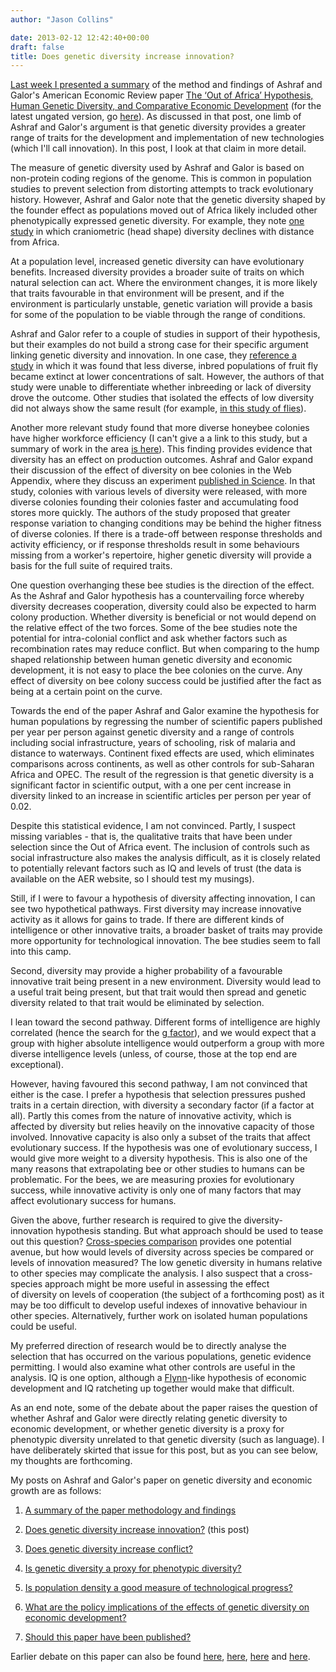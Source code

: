```yaml
---
author: "Jason Collins"

date: 2013-02-12 12:42:40+00:00
draft: false
title: Does genetic diversity increase innovation?
---
```


[Last week I presented a summary](https://www.jasoncollins.blog/the-out-of-africa-hypothesis-human-genetic-diversity-and-comparative-economic-development/) of the method and findings of Ashraf and Galor's American Economic Review paper [The ‘Out of Africa’ Hypothesis, Human Genetic Diversity, and Comparative Economic Development](https://doi.org/10.1257/aer.103.1.1) (for the latest ungated version, go [here](http://ideas.repec.org/p/iza/izadps/dp6330.html)). As discussed in that post, one limb of Ashraf and Galor's argument is that genetic diversity provides a greater range of traits for the development and implementation of new technologies (which I'll call innovation). In this post, I look at that claim in more detail.

The measure of genetic diversity used by Ashraf and Galor is based on non-protein coding regions of the genome. This is common in population studies to prevent selection from distorting attempts to track evolutionary history. However, Ashraf and Galor note that the genetic diversity shaped by the founder effect as populations moved out of Africa likely included other phenotypically expressed genetic diversity. For example, they note [one study](http://www.nature.com/doifinder/10.1038/nature05951) in which craniometric (head shape) diversity declines with distance from Africa.

At a population level, increased genetic diversity can have evolutionary benefits. Increased diversity provides a broader suite of traits on which natural selection can act. Where the environment changes, it is more likely that traits favourable in that environment will be present, and if the environment is particularly unstable, genetic variation will provide a basis for some of the population to be viable through the range of conditions.

Ashraf and Galor refer to a couple of studies in support of their hypothesis, but their examples do not build a strong case for their specific argument linking genetic diversity and innovation. In one case, they [reference a study](https://doi.org/10.1111/j.1469-1795.1999.tb00071.x) in which it was found that less diverse, inbred populations of fruit fly became extinct at lower concentrations of salt. However, the authors of that study were unable to differentiate whether inbreeding or lack of diversity drove the outcome. Other studies that isolated the effects of low diversity did not always show the same result (for example, [in this study of flies](http://www.jstor.org/stable/2410316)).

Another more relevant study found that more diverse honeybee colonies have higher workforce efficiency (I can't give a a link to this study, but a summary of work in the area [is here](http://www.nature.com/nrg/journal/v9/n10/full/nrg2429.html)). This finding provides evidence that diversity has an effect on production outcomes. Ashraf and Galor expand their discussion of the effect of diversity on bee colonies in the Web Appendix, where they discuss an experiment [published in Science](http://www.sciencemag.org/content/317/5836/362.abstract). In that study, colonies with various levels of diversity were released, with more diverse colonies founding their colonies faster and accumulating food stores more quickly. The authors of the study proposed that greater response variation to changing conditions may be behind the higher fitness of diverse colonies. If there is a trade-off between response thresholds and activity efficiency, or if response thresholds result in some behaviours missing from a worker's repertoire, higher genetic diversity will provide a basis for the full suite of required traits.

One question overhanging these bee studies is the direction of the effect. As the Ashraf and Galor hypothesis has a countervailing force whereby diversity decreases cooperation, diversity could also be expected to harm colony production. Whether diversity is beneficial or not would depend on the relative effect of the two forces. Some of the bee studies note the potential for intra-colonial conflict and ask whether factors such as recombination rates may reduce conflict. But when comparing to the hump shaped relationship between human genetic diversity and economic development, it is not easy to place the bee colonies on the curve. Any effect of diversity on bee colony success could be justified after the fact as being at a certain point on the curve.

Towards the end of the paper Ashraf and Galor examine the hypothesis for human populations by regressing the number of scientific papers published per year per person against genetic diversity and a range of controls including social infrastructure, years of schooling, risk of malaria and distance to waterways. Continent fixed effects are used, which eliminates comparisons across continents, as well as other controls for sub-Saharan Africa and OPEC. The result of the regression is that genetic diversity is a significant factor in scientific output, with a one per cent increase in diversity linked to an increase in scientific articles per person per year of 0.02.

Despite this statistical evidence, I am not convinced. Partly, I suspect missing variables - that is, the qualitative traits that have been under selection since the Out of Africa event. The inclusion of controls such as social infrastructure also makes the analysis difficult, as it is closely related to potentially relevant factors such as IQ and levels of trust (the data is available on the AER website, so I should test my musings).

Still, if I were to favour a hypothesis of diversity affecting innovation, I can see two hypothetical pathways. First diversity may increase innovative activity as it allows for gains to trade. If there are different kinds of intelligence or other innovative traits, a broader basket of traits may provide more opportunity for technological innovation. The bee studies seem to fall into this camp.

Second, diversity may provide a higher probability of a favourable innovative trait being present in a new environment. Diversity would lead to a useful trait being present, but that trait would then spread and genetic diversity related to that trait would be eliminated by selection.

I lean toward the second pathway. Different forms of intelligence are highly correlated (hence the search for the [g factor](http://en.wikipedia.org/wiki/G_factor_(psychometrics))), and we would expect that a group with higher absolute intelligence would outperform a group with more diverse intelligence levels (unless, of course, those at the top end are exceptional).

However, having favoured this second pathway, I am not convinced that either is the case. I prefer a hypothesis that selection pressures pushed traits in a certain direction, with diversity a secondary factor (if a factor at all). Partly this comes from the nature of innovative activity, which is affected by diversity but relies heavily on the innovative capacity of those involved. Innovative capacity is also only a subset of the traits that affect evolutionary success. If the hypothesis was one of evolutionary success, I would give more weight to a diversity hypothesis. This is also one of the many reasons that extrapolating bee or other studies to humans can be problematic. For the bees, we are measuring proxies for evolutionary success, while innovative activity is only one of many factors that may affect evolutionary success for humans.

Given the above, further research is required to give the diversity-innovation hypothesis standing. But what approach should be used to tease out this question? [Cross-species comparison](https://www.jasoncollins.blog/harvard-academics-on-genetic-diversity-and-economic-development/#comment-1001) provides one potential avenue, but how would levels of diversity across species be compared or levels of innovation measured? The low genetic diversity in humans relative to other species may complicate the analysis. I also suspect that a cross-species approach might be more useful in assessing the effect of diversity on levels of cooperation (the subject of a forthcoming post) as it may be too difficult to develop useful indexes of innovative behaviour in other species. Alternatively, further work on isolated human populations could be useful.

My preferred direction of research would be to directly analyse the selection that has occurred on the various populations, genetic evidence permitting. I would also examine what other controls are useful in the analysis. IQ is one option, although a [Flynn](http://en.wikipedia.org/wiki/James_R._Flynn)-like hypothesis of economic development and IQ ratcheting up together would make that difficult.

As an end note, some of the debate about the paper raises the question of whether Ashraf and Galor were directly relating genetic diversity to economic development, or whether genetic diversity is a proxy for phenotypic diversity unrelated to that genetic diversity (such as language). I have deliberately skirted that issue for this post, but as you can see below, my thoughts are forthcoming.

My posts on Ashraf and Galor's paper on genetic diversity and economic growth are as follows:
 	
  1. [A summary of the paper methodology and findings](https://www.jasoncollins.blog/the-out-of-africa-hypothesis-human-genetic-diversity-and-comparative-economic-development/)

 	
  2. [Does genetic diversity increase innovation?](https://www.jasoncollins.blog/does-genetic-diversity-increase-innovation/) (this post)

 	
  3. [Does genetic diversity increase conflict?](https://www.jasoncollins.blog/does-genetic-diversity-increase-conflict/)

 	
  4. [Is genetic diversity a proxy for phenotypic diversity?](https://www.jasoncollins.blog/is-genetic-diversity-a-proxy-for-phenotypic-diversity/)

 	
  5. [Is population density a good measure of technological progress?](https://www.jasoncollins.blog/using-the-malthusian-model-to-measure-technology/)

 	
  6. [What are the policy implications of the effects of genetic diversity on economic development?](https://www.jasoncollins.blog/genetic-diversity-economic-development-and-policy/)

 	
  7. [Should this paper have been published?](https://www.jasoncollins.blog/publishing-on-genetic-diversity-and-economic-growth/)

Earlier debate on this paper can also be found [here](https://www.jasoncollins.blog/harvard-academics-on-genetic-diversity-and-economic-development/), [here](https://www.jasoncollins.blog/genetic-diversity-and-economic-development-ashraf-and-galor-respond/), [here](https://www.jasoncollins.blog/is-poverty-in-our-genes/) and [here](https://www.jasoncollins.blog/is-poverty-in-our-genes-from-the-comments/).
